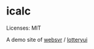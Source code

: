 icalc
====

Licenses: MIT


A demo site of [websvr](https://github.com/newghost/websvr) / [lotteryui](https://github.com/newghost/lotteryui)